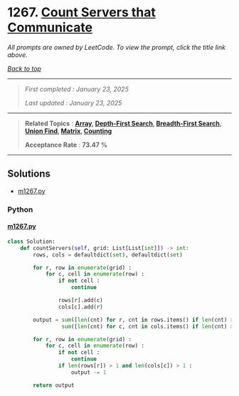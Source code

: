 # 1267. [Count Servers that Communicate](<https://leetcode.com/problems/count-servers-that-communicate>)

*All prompts are owned by LeetCode. To view the prompt, click the title link above.*

*[Back to top](<../README.md>)*

------

> *First completed : January 23, 2025*
>
> *Last updated : January 23, 2025*

------

> **Related Topics** : **[Array](<by_topic/Array.md>), [Depth-First Search](<by_topic/Depth-First Search.md>), [Breadth-First Search](<by_topic/Breadth-First Search.md>), [Union Find](<by_topic/Union Find.md>), [Matrix](<by_topic/Matrix.md>), [Counting](<by_topic/Counting.md>)**
>
> **Acceptance Rate** : **73.47 %**

------

## Solutions

- [m1267.py](<../my-submissions/m1267.py>)
### Python
#### [m1267.py](<../my-submissions/m1267.py>)
```Python
class Solution:
    def countServers(self, grid: List[List[int]]) -> int:
        rows, cols = defaultdict(set), defaultdict(set)

        for r, row in enumerate(grid) :
            for c, cell in enumerate(row) :
                if not cell :
                    continue

                rows[r].add(c)
                cols[c].add(r)

        output = sum([len(cnt) for r, cnt in rows.items() if len(cnt) > 1]) + \
                 sum([len(cnt) for c, cnt in cols.items() if len(cnt) > 1])

        for r, row in enumerate(grid) :
            for c, cell in enumerate(row) :
                if not cell :
                    continue
                if len(rows[r]) > 1 and len(cols[c]) > 1 :
                    output -= 1

        return output
```

